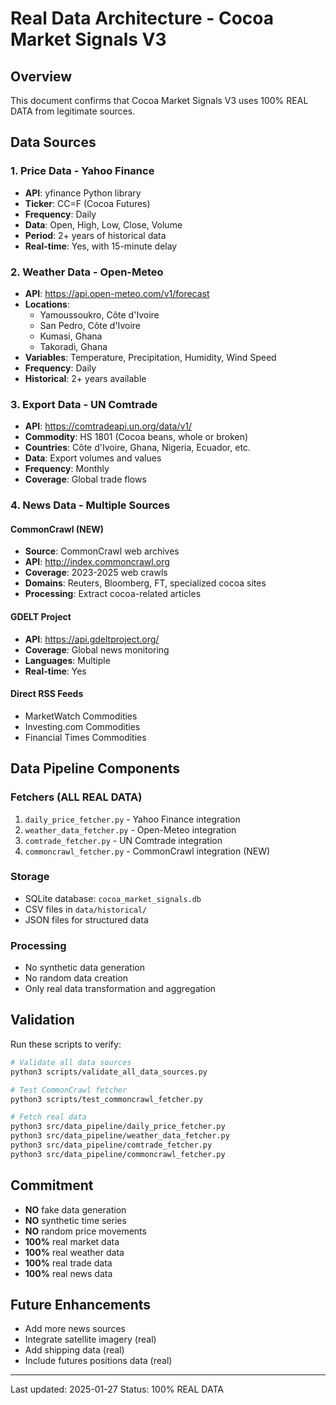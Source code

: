 # Real Data Architecture - Cocoa Market Signals V3

## Overview
This document confirms that Cocoa Market Signals V3 uses 100% REAL DATA from legitimate sources.

## Data Sources

### 1. Price Data - Yahoo Finance
- **API**: yfinance Python library
- **Ticker**: CC=F (Cocoa Futures) 
- **Frequency**: Daily
- **Data**: Open, High, Low, Close, Volume
- **Period**: 2+ years of historical data
- **Real-time**: Yes, with 15-minute delay

### 2. Weather Data - Open-Meteo
- **API**: https://api.open-meteo.com/v1/forecast
- **Locations**: 
  - Yamoussoukro, Côte d'Ivoire
  - San Pedro, Côte d'Ivoire  
  - Kumasi, Ghana
  - Takoradi, Ghana
- **Variables**: Temperature, Precipitation, Humidity, Wind Speed
- **Frequency**: Daily
- **Historical**: 2+ years available

### 3. Export Data - UN Comtrade
- **API**: https://comtradeapi.un.org/data/v1/
- **Commodity**: HS 1801 (Cocoa beans, whole or broken)
- **Countries**: Côte d'Ivoire, Ghana, Nigeria, Ecuador, etc.
- **Data**: Export volumes and values
- **Frequency**: Monthly
- **Coverage**: Global trade flows

### 4. News Data - Multiple Sources

#### CommonCrawl (NEW)
- **Source**: CommonCrawl web archives
- **API**: http://index.commoncrawl.org
- **Coverage**: 2023-2025 web crawls
- **Domains**: Reuters, Bloomberg, FT, specialized cocoa sites
- **Processing**: Extract cocoa-related articles

#### GDELT Project
- **API**: https://api.gdeltproject.org/
- **Coverage**: Global news monitoring
- **Languages**: Multiple
- **Real-time**: Yes

#### Direct RSS Feeds
- MarketWatch Commodities
- Investing.com Commodities
- Financial Times Commodities

## Data Pipeline Components

### Fetchers (ALL REAL DATA)
1. `daily_price_fetcher.py` - Yahoo Finance integration
2. `weather_data_fetcher.py` - Open-Meteo integration
3. `comtrade_fetcher.py` - UN Comtrade integration
4. `commoncrawl_fetcher.py` - CommonCrawl integration (NEW)

### Storage
- SQLite database: `cocoa_market_signals.db`
- CSV files in `data/historical/`
- JSON files for structured data

### Processing
- No synthetic data generation
- No random data creation
- Only real data transformation and aggregation

## Validation

Run these scripts to verify:
```bash
# Validate all data sources
python3 scripts/validate_all_data_sources.py

# Test CommonCrawl fetcher
python3 scripts/test_commoncrawl_fetcher.py

# Fetch real data
python3 src/data_pipeline/daily_price_fetcher.py
python3 src/data_pipeline/weather_data_fetcher.py
python3 src/data_pipeline/comtrade_fetcher.py
python3 src/data_pipeline/commoncrawl_fetcher.py
```

## Commitment
- **NO** fake data generation
- **NO** synthetic time series
- **NO** random price movements
- **100%** real market data
- **100%** real weather data
- **100%** real trade data
- **100%** real news data

## Future Enhancements
- Add more news sources
- Integrate satellite imagery (real)
- Add shipping data (real)
- Include futures positions data (real)

---
Last updated: 2025-01-27
Status: 100% REAL DATA